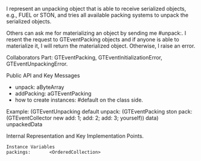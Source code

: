 I represent an unpacking object that is able to receive serialized objects, e.g., FUEL or STON, and tries all available packing systems to unpack the serialized objects.Others can ask me for materializing an object by sending me #unpack:. I resent the request to GTEventPacking objects and if anyone is able to materialize it, I will return the materialized object. Otherwise, I raise an error.Collaborators Part: GTEventPacking, GTEventInitializationError, GTEventUnpackingError.Public API and Key Messages- unpack: aByteArray- addPacking: aGTEventPacking- how to create instances: #default on the class side.Example:	(GTEventUnpacking default		unpack: (GTEventPacking ston 					pack: (GTEventCollector new 							add: 1; add: 2; add: 3; yourself)) 			data) unpackedData Internal Representation and Key Implementation Points.    Instance Variables	packings:		<OrderedCollection>